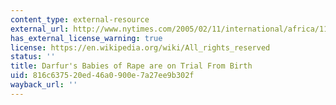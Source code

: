 ```yaml
---
content_type: external-resource
external_url: http://www.nytimes.com/2005/02/11/international/africa/11sudan.html
has_external_license_warning: true
license: https://en.wikipedia.org/wiki/All_rights_reserved
status: ''
title: Darfur's Babies of Rape are on Trial From Birth
uid: 816c6375-20ed-46a0-900e-7a27ee9b302f
wayback_url: ''
---
```


